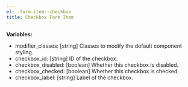```yaml
---
el: .form-item--checkbox
title: Checkbox Form Item
---
```


__Variables:__
* modifier_classes: [string] Classes to modify the default component styling.
* checkbox_id: [string] ID of the checkbox.
* checkbox_disabled: [boolean] Whether this checkbox is disabled.
* checkbox_checked: [boolean] Whether this checkbox is checked.
* checkbox_label: [string] Label of the checkbox.
